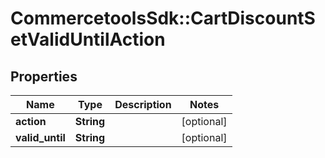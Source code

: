 # CommercetoolsSdk::CartDiscountSetValidUntilAction

## Properties
Name | Type | Description | Notes
------------ | ------------- | ------------- | -------------
**action** | **String** |  | [optional] 
**valid_until** | **String** |  | [optional] 

